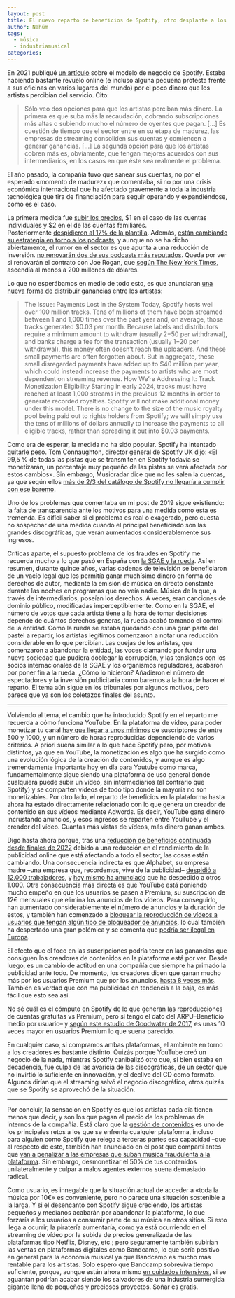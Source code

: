 ```yaml
---
layout: post
title: El nuevo reparto de beneficios de Spotify, otro desplante a los artistas
author: Nahúm
tags:
  - música
  - industriamusical
categories:
---
```

En 2021 publiqué [un artículo](/2021/03/17/spotify-y-la-economia-musical/) sobre el modelo de negocio de Spotify. Estaba habiendo bastante revuelo online (e incluso alguna pequeña protesta frente a sus oficinas en varios lugares del mundo) por el poco dinero que los artistas percibían del servicio. Cito:

> Sólo veo dos opciones para que los artistas perciban más dinero. La primera es que suba más la recaudación, cobrando subscripciones más altas o subiendo mucho el número de oyentes que pagan. […] Es cuestión de tiempo que el sector entre en su etapa de madurez, las empresas de streaming consoliden sus cuentas y comiencen a generar ganancias. […] La segunda opción para que los artistas cobren más es, obviamente, que tengan mejores acuerdos con sus intermediarios, en los casos en que éste sea realmente el problema.

El año pasado, la compañía tuvo que sanear sus cuentas, no por el esperado «momento de madurez» que comentaba, si no por una crisis económica internacional que ha afectado gravemente a toda la industria tecnológica que tira de financiación para seguir operando y expandiéndose, como es el caso.

La primera medida fue [subir los precios](https://newsroom.spotify.com/2023-07-24/adjusting-our-spotify-premium-prices/), $1 en el caso de las cuentas individuales y $2 en el de las cuentas familiares. Posteriormente [despidieron al 17% de la plantilla](https://edition.cnn.com/2023/12/04/tech/spotify-layoffs-third-round/index.html). Además, [están cambiando su estrategia en torno a los podcasts](https://observer.com/2023/12/spotify-podcast-partnerships-wbd-meta/), y aunque no se ha dicho abiertamente, el rumor en el sector es que apunta a una reducción de inversión. [no renovarán dos de sus podcasts más reputados](https://www.theverge.com/2023/12/4/23988438/spotify-cancels-gimlet-podcast-heavyweight-layoff). Queda por ver si renovarán el contrato con Joe Rogan, que [según The New York Times](https://www.forbes.com/sites/masonbissada/2022/02/17/joe-rogans-spotify-deal-allegedly-worth-200-million-doubling-initial-report/), ascendía al menos a 200 millones de dólares.

Lo que no esperábamos en medio de todo esto, es que anunciaran [una nueva forma de distribuir ganancias](https://artists.spotify.com/blog/modernizing-our-royalty-system) entre los artistas:

> The Issue: Payments Lost in the System Today, Spotify hosts well over 100 million tracks. Tens of millions of them have been streamed between 1 and 1,000 times over the past year and, on average, those tracks generated $0.03 per month. Because labels and distributors require a minimum amount to withdraw (usually $2-$50 per withdrawal), and banks charge a fee for the transaction (usually $1-$20 per withdrawal), this money often doesn’t reach the uploaders. And these small payments are often forgotten about. But in aggregate, these small disregarded payments have added up to $40 million per year, which could instead increase the payments to artists who are most dependent on streaming revenue. How We’re Addressing It: Track Monetization Eligibility Starting in early 2024, tracks must have reached at least 1,000 streams in the previous 12 months in order to generate recorded royalties. Spotify will not make additional money under this model. There is no change to the size of the music royalty pool being paid out to rights holders from Spotify; we will simply use the tens of millions of dollars annually to increase the payments to all eligible tracks, rather than spreading it out into $0.03 payments.

Como era de esperar, la medida no ha sido popular. Spotify ha intentado quitarle peso. Tom Connaughton, director general de Spotify UK dijo: «El 99,5 % de todas las pistas que se transmiten en Spotify todavía se monetizarán, un porcentaje muy pequeño de las pistas se verá afectada por estos cambios». Sin embargo, Musicradar dice que no les salen la cuentas, ya que según ellos [más de 2/3 del catálogo de Spotify no llegaría a cumplir con ese baremo](https://www.musicradar.com/news/spotify-royalty-model-1000-plays).

Uno de los problemas que comentaba en mi post de 2019 sigue existiendo: la falta de transparencia ante los motivos para una medida como esta es tremenda. Es difícil saber si el problema es real o exagerado, pero cuesta no sospechar de una medida cuando el principal beneficiado son las grandes discográficas, que verán aumentados considerablemente sus ingresos. 

Críticas aparte, el supuesto problema de los fraudes en Spotify me recuerda mucho a lo que pasó en España con [la SGAE y la rueda](https://www.elconfidencial.com/cultura/2018-12-27/sgae-rueda-historia_1727870/). Así en resumen, durante quince años, varias cadenas de televisión se beneficiaron de un vacío legal que les permitía ganar muchísimo dinero en forma de derechos de autor, mediante la emisión de música en directo constante durante las noches en programas que no veía nadie. Música de la que, a través de intermediarios, poseían los derechos. A veces, eran canciones de dominio público, modificadas imperceptiblemente. Como en la SGAE, el número de votos que cada artista tiene a la hora de tomar decisiones depende de cuántos derechos generas, la rueda acabó tomando el control de la entidad. Como la rueda se estaba quedando con una gran parte del pastel a repartir, los artistas legítimos comenzaron a notar una reducción considerable en lo que percibían. Las quejas de los artistas, que comenzaron a abandonar la entidad, las voces clamando por fundar una nueva sociedad que pudiera doblegar la corrupción, y las tensiones con los socios internacionales de la SGAE y los organismos reguladores, acabaron por poner fin a la rueda. ¿Cómo lo hicieron? Añadieron el número de espectadores y la inversión publicitaria como baremos a la hora de hacer el reparto. El tema aún sigue en los tribunales por algunos motivos, pero parece que ya son los coletazos finales del asunto. 

---

Volviendo al tema, el cambio que ha introducido Spotify en el reparto me recuerda a cómo funciona YouTube. En la plataforma de vídeo, para poder monetizar tu canal [hay que llegar a unos mínimos](https://support.google.com/youtube/answer/94522?hl=es-MX) de suscriptores de entre 500 y 1000, y un número de horas reproducidas dependiendo de varios criterios. A priori suena similar a lo que hace Spotify pero, por motivos distintos, ya que en YouTube, la monetización es algo que ha surgido como una evolución lógica de la creación de contenidos, y aunque es algo tremendamente importante hoy en día para Youtube como marca, fundamentalmente sigue siendo una plataforma de uso general donde cualquiera puede subir un vídeo, sin intermediarios (al contrario que Spotify) y se comparten vídeos de todo tipo donde la mayoría no son monetizables. Por otro lado, el reparto de beneficios en la plataforma hasta ahora ha estado directamente relacionado con lo que genera un creador de contenido en sus vídeos mediante Adwords. Es decir, YouTube gana dinero incrustando anuncios, y esos ingresos se reparten entre YouTube y el creador del vídeo. Cuantas más vistas de vídeos, más dinero ganan ambos.

Digo hasta ahora porque, tras una [reducción de beneficios continuada desde finales de 2022](https://variety.com/2023/digital/news/youtube-q1-2023-ad-revenue-decline-alphabet-earnings-1235594043/) debido a una reducción en el rendimiento de la publicidad online que está afectando a todo el sector, las cosas están cambiando. Una consecuencia indirecta es que Alphabet, su empresa madre –una empresa que, recordemos, vive de la publicidad– [despidió a 12.000 trabajadores](https://www.reuters.com/business/google-parent-lay-off-12000-workers-memo-2023-01-20/), y [hoy mismo ha anunciado](https://www.theverge.com/2024/1/11/24034124/google-layoffs-engineering-assistant-hardware) que ha despedido a otros 1.000. Otra consecuencia más directa es que YouTube está poniendo mucho empeño en que los usuarios se pasen a Premium, su suscripción de 12€ mensuales que elimina los anuncios de los vídeos. Para conseguirlo, han aumentado considerablemente el número de anuncios y la duración de estos, y también han comenzado a [bloquear la reproducción de vídeos a usuarios que tengan algún tipo de bloqueador de anuncios](https://nahumgarcia.com/2024/01/11/el-nuevo-reparto-de-beneficios-de-spotify/), lo cual también ha despertado una gran polémica y se comenta que [podría ser ilegal en Europa](https://www.wired.com/story/youtube-ad-blocker-detection-eu-privacy-law/). 

El efecto que el foco en las suscripciones podría tener en las ganancias que consiguen los creadores de contenidos en la plataforma está por ver. Desde luego, es un cambio de actitud en una compañía que siempre ha primado la publicidad ante todo. De momento, los creadores dicen que ganan mucho más por los usuarios Premium que por los anuncios, [hasta 8 veces más](https://www.reddit.com/r/youtubegaming/comments/p1qmgu/content_creators_do_more_viewers_with_youtube/). También es verdad que con ma publicidad en tendencia a la baja, es más fácil que esto sea así. 

No sé cuál es el cómputo en Spotify de lo que generan las reproducciones de cuentas gratuitas vs Premium, pero sí tengo el dato del ARPU–Beneficio medio por usuario– y [según este estudio de Goodwater de 2017](https://nahumgarcia.com/2024/01/11/el-nuevo-reparto-de-beneficios-de-spotify/), es unas 10 veces mayor en usuarios Premium lo que suena parecido.

En cualquier caso, si compramos ambas plataformas, el ambiente en torno a los creadores es bastante distinto. Quizás porque YouTube creó un negocio de la nada, mientras Spotify canibalizó otro que, si bien estaba en decadencia, fue culpa de las avaricia de las discográficas, de un sector que no invirtió lo suficiente en innovación, y el declive del CD como formato. Algunos dirían que el streaming salvó el negocio discográfico, otros quizás que se Spotify se aprovechó de la situación. 

---

Por concluir, la sensación en Spotify es que los artistas cada día tienen menos que decir, y son los que pagan el precio de los problemas de internos de la compañía. Está claro que la [gestión de contenidos](/2021/07/18/el-monopolio-que-cambio-el-porno/) es uno de los principales retos a los que se enfrenta cualquier plataforma, incluso para alguien como Spotify que relega a terceras partes esa capacidad –que al respecto de esto, también han anunciado en el post que compartí antes que [van a penalizar a las empresas que suban música fraudulenta a la plataforma](https://artists.spotify.com/blog/modernizing-our-royalty-system). Sin embargo, desmonetizar el 50% de tus contenidos unilateralmente y culpar a malos agentes externos suena demasiado radical. 

Como usuario, es innegable que la situación actual de acceder a «toda la música por 10€» es conveniente, pero no parece una situación sostenible a la larga. Y si el desencanto con Spotify sigue creciendo, los artistas pequeños y medianos acabarán por abandonar la plataforma, lo que forzaría a los usuarios a consumir parte de su música en otros sitios. Si esto llega a ocurrir, la piratería aumentaría, como ya está ocurriendo en el streaming de vídeo por la subida de precios generalizada de las plataformas tipo Netflix, Disney, etc.; pero seguramente también subirían las ventas en plataformas digitales como Bandcamp, lo que sería positivo en general para la economía musical ya que Bandcamp es mucho más rentable para los artistas. Solo espero que Bandcamp sobreviva tiempo suficiente, porque, aunque están ahora mismo [en cuidados intensivos](https://www.theguardian.com/music/2023/oct/17/bandcamp-lays-off-half-its-staff-after-buyout-by-songtradr), si se aguantan podrían acabar siendo los salvadores de una industria sumergida gigante llena de pequeños y preciosos proyectos. Soñar es gratis.